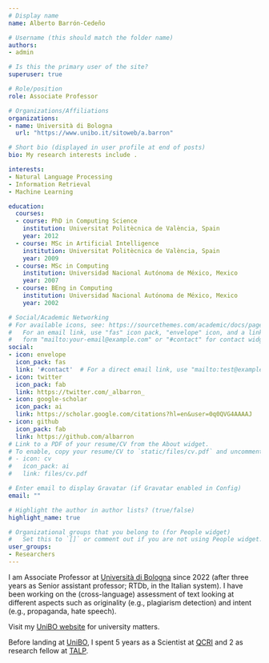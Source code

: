 ```yaml
---
# Display name
name: Alberto Barrón-Cedeño

# Username (this should match the folder name)
authors:
- admin

# Is this the primary user of the site?
superuser: true

# Role/position
role: Associate Professor

# Organizations/Affiliations
organizations:
- name: Università di Bologna
  url: "https://www.unibo.it/sitoweb/a.barron"

# Short bio (displayed in user profile at end of posts)
bio: My research interests include .

interests:
- Natural Language Processing
- Information Retrieval
- Machine Learning

education:
  courses:
  - course: PhD in Computing Science
    institution: Universitat Politècnica de València, Spain
    year: 2012
  - course: MSc in Artificial Intelligence
    institution: Universitat Politècnica de València, Spain
    year: 2009
  - course: MSc in Computing
    institution: Universidad Nacional Autónoma de México, Mexico
    year: 2007
  - course: BEng in Computing 
    institution: Universidad Nacional Autónoma de México, Mexico
    year: 2002

# Social/Academic Networking
# For available icons, see: https://sourcethemes.com/academic/docs/page-builder/#icons
#   For an email link, use "fas" icon pack, "envelope" icon, and a link in the
#   form "mailto:your-email@example.com" or "#contact" for contact widget.
social:
- icon: envelope
  icon_pack: fas
  link: '#contact'  # For a direct email link, use "mailto:test@example.org".
- icon: twitter
  icon_pack: fab
  link: https://twitter.com/_albarron_
- icon: google-scholar
  icon_pack: ai
  link: https://scholar.google.com/citations?hl=en&user=0q0QVG4AAAAJ
- icon: github
  icon_pack: fab
  link: https://github.com/albarron
# Link to a PDF of your resume/CV from the About widget.
# To enable, copy your resume/CV to `static/files/cv.pdf` and uncomment the lines below.
# - icon: cv
#   icon_pack: ai
#   link: files/cv.pdf

# Enter email to display Gravatar (if Gravatar enabled in Config)
email: ""

# Highlight the author in author lists? (true/false)
highlight_name: true

# Organizational groups that you belong to (for People widget)
#   Set this to `[]` or comment out if you are not using People widget.
user_groups:
- Researchers
---
```


I am Associate Professor at [Università di Bologna](https://dit.unibo.it) since 
2022 (after three years as Senior assistant professor; RTDb, in the 
Italian system). I have been working on the (cross-language) assessment of 
text looking at different aspects such as originality (e.g., plagiarism 
detection) and intent (e.g., propaganda, hate speech).

Visit my [UniBO website](https://www.unibo.it/sitoweb/a.barron) for university 
matters.

Before landing at [UniBO](https://dit.unibo.it), I spent 5 years as a 
Scientist at [QCRI](http://www.qcri.org) and 2 as research fellow at 
[TALP](http://www.talp.upc.edu/).

<!-- Reference: https://raw.githubusercontent.com/wowchemy/starter-hugo-academic/master/content/authors/admin/_index.md  -->
